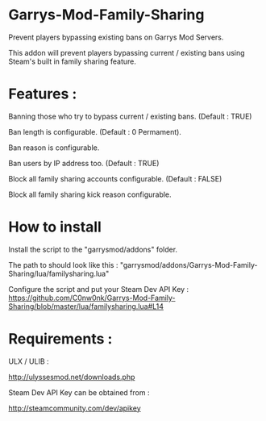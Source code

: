 # Garrys-Mod-Family-Sharing

Prevent players bypassing existing bans on Garrys Mod Servers.

This addon will prevent players bypassing current / existing bans using Steam's built in family sharing feature.

# Features :

Banning those who try to bypass current / existing bans. (Default : TRUE)

Ban length is configurable. (Default : 0 Permament).

Ban reason is configurable.

Ban users by IP address too. (Default : TRUE)

Block all family sharing accounts configurable. (Default : FALSE)

Block all family sharing kick reason configurable.

# How to install

Install the script to the "garrysmod/addons" folder.

The path to should look like this : "garrysmod/addons/Garrys-Mod-Family-Sharing/lua/familysharing.lua"

Configure the script and put your Steam Dev API Key : https://github.com/C0nw0nk/Garrys-Mod-Family-Sharing/blob/master/lua/familysharing.lua#L14

# Requirements :

ULX / ULIB :

http://ulyssesmod.net/downloads.php

Steam Dev API Key can be obtained from :

http://steamcommunity.com/dev/apikey
